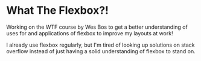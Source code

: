 # What The Flexbox?!

Working on the WTF course by Wes Bos to get a better understanding of uses for and applications of flexbox to improve my layouts at work!

I already use flexbox regularly, but I'm tired of looking up solutions on stack overflow instead of just having a solid understanding of flexbox to stand on.
